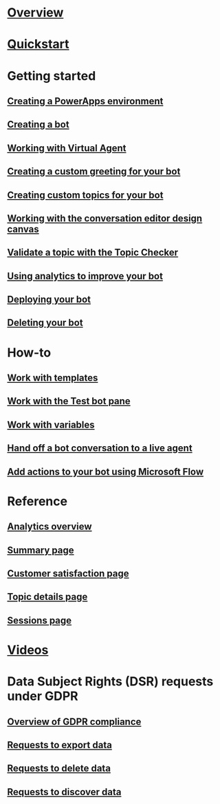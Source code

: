 # [Overview](overview.md)

# [Quickstart](quickstart.md)

# Getting started

## [Creating a PowerApps environment](getting-started-new-environment.md)

## [Creating a bot](getting-started-create-bot.md)

## [Working with Virtual Agent](getting-started-bot-designer.md)

## [Creating a custom greeting for your bot](getting-started-create-greeting.md)

## [Creating custom topics for your bot](getting-started-create-topics.md)

## [Working with the conversation editor design canvas](expanding-design-canvas.md)

## [Validate a topic with the Topic Checker](topic-checker.md)

## [Using analytics to improve your bot](getting-started-analytics.md)

## [Deploying your bot](getting-started-deploy.md)

## [Deleting your bot](getting-started-delete-bot.md)

# How-to

## [Work with templates](how-to-templates.md)

## [Work with the Test bot pane](how-to-test-bot.md)

## [Work with variables](how-to-variables.md)

## [Hand off a bot conversation to a live agent](how-to-handoff.md)

## [Add actions to your bot using Microsoft Flow](how-to-flow.md)

# Reference

## [Analytics overview](analytics-overview.md)

## [Summary page](analytics-summary.md)

## [Customer satisfaction page](analytics-csat.md)

## [Topic details page](analytics-topic-details.md)

## [Sessions page](analytics-sessions.md)

# [Videos](virtual-agent-videos.md)

# Data Subject Rights (DSR) requests under GDPR

## [Overview of GDPR compliance](gdpr-summary.md)

## [Requests to export data](gdpr-export.md)

## [Requests to delete data](gdpr-delete.md)

## [Requests to discover data](gdpr-discovery.md)